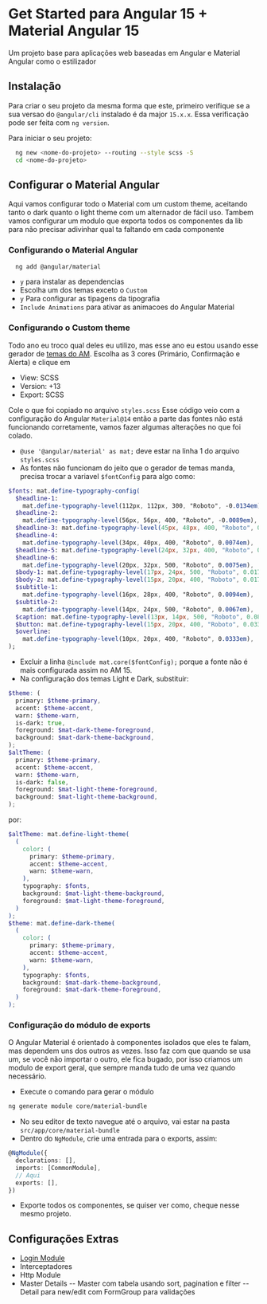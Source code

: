 # Get Started para Angular 15 + Material Angular 15

Um projeto base para aplicações web baseadas em Angular e Material Angular como o estilizador

## Instalação

Para criar o seu projeto da mesma forma que este, primeiro verifique se a sua versao do `@angular/cli` instalado é da major `15.x.x`. Essa verificação pode ser feita com `ng version`.

Para iniciar o seu projeto:

```bash
  ng new <nome-do-projeto> --routing --style scss -S
  cd <nome-do-projeto>
```

## Configurar o Material Angular

Aqui vamos configurar todo o Material com um custom theme, aceitando tanto o dark quanto o light theme com um alternador de fácil uso. Tambem vamos configurar um modulo que exporta todos os componentes da lib para não precisar adivinhar qual ta faltando em cada componente

### Configurando o Material Angular

```bash
  ng add @angular/material
```

- `y` para instalar as dependencias
- Escolha um dos temas exceto o `Custom`
- `y` Para configurar as tipagens da tipografia
- `Include Animations` para ativar as animacoes do Angular Material

### Configurando o Custom theme

Todo ano eu troco qual deles eu utilizo, mas esse ano eu estou usando esse gerador de [temas do AM](https://materialtheme.arcsine.dev/). Escolha as 3 cores (Primário, Confirmação e Alerta) e clique em

- View: SCSS
- Version: +13
- Export: SCSS

Cole o que foi copiado no arquivo `styles.scss`
Esse código veio com a configuração do Angular `Material@14` então a parte das fontes não está funcionando corretamente, vamos fazer algumas alterações no que foi colado.

- `@use '@angular/material' as mat;` deve estar na linha 1 do arquivo `styles.scss`
- As fontes não funcionam do jeito que o gerador de temas manda, precisa trocar a variavel `$fontConfig` para algo como:

```sass
$fonts: mat.define-typography-config(
  $headline-1:
    mat.define-typography-level(112px, 112px, 300, "Roboto", -0.0134em),
  $headline-2:
    mat.define-typography-level(56px, 56px, 400, "Roboto", -0.0089em),
  $headline-3: mat.define-typography-level(45px, 48px, 400, "Roboto", 0em),
  $headline-4:
    mat.define-typography-level(34px, 40px, 400, "Roboto", 0.0074em),
  $headline-5: mat.define-typography-level(24px, 32px, 400, "Roboto", 0em),
  $headline-6:
    mat.define-typography-level(20px, 32px, 500, "Roboto", 0.0075em),
  $body-1: mat.define-typography-level(17px, 24px, 500, "Roboto", 0.0179em),
  $body-2: mat.define-typography-level(15px, 20px, 400, "Roboto", 0.0179em),
  $subtitle-1:
    mat.define-typography-level(16px, 28px, 400, "Roboto", 0.0094em),
  $subtitle-2:
    mat.define-typography-level(14px, 24px, 500, "Roboto", 0.0067em),
  $caption: mat.define-typography-level(13px, 14px, 500, "Roboto", 0.0893em),
  $button: mat.define-typography-level(15px, 20px, 400, "Roboto", 0.0333em),
  $overline:
    mat.define-typography-level(10px, 20px, 400, "Roboto", 0.0333em),
);
```

- Excluir a linha `@include mat.core($fontConfig);` porque a fonte não é mais configurada assim no AM 15.
- Na configuração dos temas Light e Dark, substituir:

```scss
$theme: (
  primary: $theme-primary,
  accent: $theme-accent,
  warn: $theme-warn,
  is-dark: true,
  foreground: $mat-dark-theme-foreground,
  background: $mat-dark-theme-background,
);
$altTheme: (
  primary: $theme-primary,
  accent: $theme-accent,
  warn: $theme-warn,
  is-dark: false,
  foreground: $mat-light-theme-foreground,
  background: $mat-light-theme-background,
);
```

por:

```scss
$altTheme: mat.define-light-theme(
  (
    color: (
      primary: $theme-primary,
      accent: $theme-accent,
      warn: $theme-warn,
    ),
    typography: $fonts,
    background: $mat-light-theme-background,
    foreground: $mat-light-theme-foreground,
  )
);
$theme: mat.define-dark-theme(
  (
    color: (
      primary: $theme-primary,
      accent: $theme-accent,
      warn: $theme-warn,
    ),
    typography: $fonts,
    background: $mat-dark-theme-background,
    foreground: $mat-dark-theme-foreground,
  )
);
```

### Configuração do módulo de exports

O Angular Material é orientado à componentes isolados que eles te falam, mas dependem uns dos outros as vezes. Isso faz com que quando se usa um, se você não importar o outro, ele fica bugado, por isso criamos um modulo de export geral, que sempre manda tudo de uma vez quando necessário.

- Execute o comando para gerar o módulo

```bash
ng generate module core/material-bundle
```

- No seu editor de texto navegue até o arquivo, vai estar na pasta `src/app/core/material-bundle`
- Dentro do `NgModule`, crie uma entrada para o exports, assim:

```ts
@NgModule({
  declarations: [],
  imports: [CommonModule],
  // Aqui
  exports: [],
})
```

- Exporte todos os componentes, se quiser ver como, cheque nesse mesmo projeto.

## Configurações Extras

- [Login Module](./how-to/LOGIN_MODULE.md)
- Interceptadores
- Http Module
- Master Details
  -- Master com tabela usando sort, pagination e filter
  -- Detail para new/edit com FormGroup para validações
